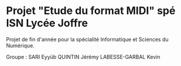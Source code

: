 Projet "Etude du format MIDI" spé ISN Lycée Joffre
=======

Projet de fin d'année pour la spécialité Informatique et Sciences du Numérique.


Groupe : SARI Eyyüb
         QUINTIN Jérémy
         LABESSE-GARBAL Kevin
